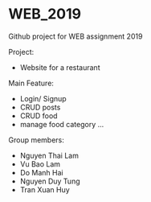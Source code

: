 # WEB_2019
Github project for WEB assignment 2019

Project:
- Website for a restaurant

Main Feature:
- Login/ Signup
- CRUD posts
- CRUD food
- manage food category
...

Group members:
- Nguyen Thai Lam
- Vu Bao Lam
- Do Manh Hai
- Nguyen Duy Tung
- Tran Xuan Huy
